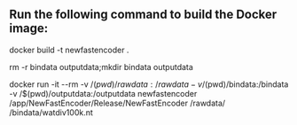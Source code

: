 ## Run the following command to build the Docker image:


docker build -t newfastencoder .

rm -r bindata outputdata;mkdir bindata outputdata

docker run -it --rm -v /$(pwd)/rawdata:/rawdata -v /$(pwd)/bindata:/bindata -v /$(pwd)/outputdata:/outputdata newfastencoder /app/NewFastEncoder/Release/NewFastEncoder /rawdata/ /bindata/watdiv100k.nt